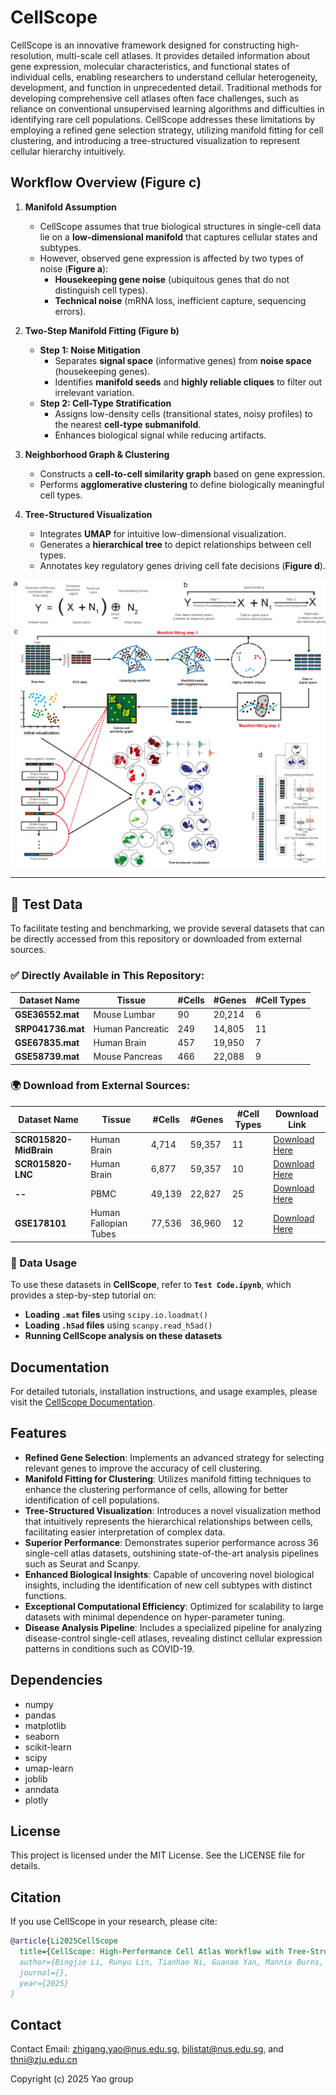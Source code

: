# CellScope

CellScope is an innovative framework designed for constructing high-resolution, multi-scale cell atlases. It provides detailed information about gene expression, molecular characteristics, and functional states of individual cells, enabling researchers to understand cellular heterogeneity, development, and function in unprecedented detail. Traditional methods for developing comprehensive cell atlases often face challenges, such as reliance on conventional unsupervised learning algorithms and difficulties in identifying rare cell populations. CellScope addresses these limitations by employing a refined gene selection strategy, utilizing manifold fitting for cell clustering, and introducing a tree-structured visualization to represent cellular hierarchy intuitively.

## Workflow Overview (**Figure c**)

1. **Manifold Assumption**
    - CellScope assumes that true biological structures in single-cell data lie on a **low-dimensional manifold** that captures cellular states and subtypes.
    - However, observed gene expression is affected by two types of noise (**Figure a**):
        - **Housekeeping gene noise** (ubiquitous genes that do not distinguish cell types).
        - **Technical noise** (mRNA loss, inefficient capture, sequencing errors).

2. **Two-Step Manifold Fitting (**Figure b**)**
    - **Step 1: Noise Mitigation**
        - Separates **signal space** (informative genes) from **noise space** (housekeeping genes).
        - Identifies **manifold seeds** and **highly reliable cliques** to filter out irrelevant variation.
    - **Step 2: Cell-Type Stratification**
        - Assigns low-density cells (transitional states, noisy profiles) to the nearest **cell-type submanifold**.
        - Enhances biological signal while reducing artifacts.

3. **Neighborhood Graph & Clustering**
    - Constructs a **cell-to-cell similarity graph** based on gene expression.
    - Performs **agglomerative clustering** to define biologically meaningful cell types.

4. **Tree-Structured Visualization**
    - Integrates **UMAP** for intuitive low-dimensional visualization.
    - Generates a **hierarchical tree** to depict relationships between cell types.
    - Annotates key regulatory genes driving cell fate decisions (**Figure d**).

<p align="center">
  <img src="/Workflow.jpg" width="800">
</p>

---

## 📂 Test Data

To facilitate testing and benchmarking, we provide several datasets that can be directly accessed from this repository or downloaded from external sources.

### ✅ Directly Available in This Repository:
| Dataset Name       | Tissue            | #Cells  | #Genes  | #Cell Types |
|-------------------|------------------|---------|---------|------------|
| **GSE36552.mat**  | Mouse Lumbar      | 90      | 20,214  | 6          |
| **SRP041736.mat** | Human Pancreatic  | 249     | 14,805  | 11         |
| **GSE67835.mat**  | Human Brain       | 457     | 19,950  | 7          |
| **GSE58739.mat**  | Mouse Pancreas    | 466     | 22,088  | 9          |

### 🌍 Download from External Sources:
| Dataset Name           | Tissue                | #Cells  | #Genes  | #Cell Types | Download Link |
|------------------------|----------------------|---------|---------|------------|---------------|
| **SCR015820-MidBrain** | Human Brain          | 4,714   | 59,357  | 11         | [Download Here](https://datasets.cellxgene.cziscience.com/5488ff72-58ed-4f0d-913c-1b6d4d8412b1.h5ad) |
| **SCR015820-LNC**      | Human Brain          | 6,877   | 59,357  | 10         | [Download Here](https://datasets.cellxgene.cziscience.com/160cef00-39e7-49a3-a882-da7eb0e215fa.h5ad) |
| **--**              | PBMC                  | 49,139  | 22,827  | 25         | [Download Here](https://datasets.cellxgene.cziscience.com/fbe23743-b3b5-4e2c-9bb2-95ee14d36783.h5ad) |
| **GSE178101**         | Human Fallopian Tubes | 77,536  | 36,960  | 12         | [Download Here](https://datasets.cellxgene.cziscience.com/26f36ff7-17b6-4285-8b35-9512dcae307b.h5ad) |

### 📖 Data Usage
To use these datasets in **CellScope**, refer to **`Test Code.ipynb`**, which provides a step-by-step tutorial on:
- **Loading `.mat` files** using `scipy.io.loadmat()`
- **Loading `.h5ad` files** using `scanpy.read_h5ad()`
- **Running CellScope analysis on these datasets**

## Documentation

For detailed tutorials, installation instructions, and usage examples, please visit the [CellScope Documentation](https://cellscope.readthedocs.io/en/latest/).


## Features
- **Refined Gene Selection**: Implements an advanced strategy for selecting relevant genes to improve the accuracy of cell clustering.
- **Manifold Fitting for Clustering**: Utilizes manifold fitting techniques to enhance the clustering performance of cells, allowing for better identification of cell populations.
- **Tree-Structured Visualization**: Introduces a novel visualization method that intuitively represents the hierarchical relationships between cells, facilitating easier interpretation of complex data.
- **Superior Performance**: Demonstrates superior performance across 36 single-cell atlas datasets, outshining state-of-the-art analysis pipelines such as Seurat and Scanpy.
- **Enhanced Biological Insights**: Capable of uncovering novel biological insights, including the identification of new cell subtypes with distinct functions.
- **Exceptional Computational Efficiency**: Optimized for scalability to large datasets with minimal dependence on hyper-parameter tuning.
- **Disease Analysis Pipeline**: Includes a specialized pipeline for analyzing disease-control single-cell atlases, revealing distinct cellular expression patterns in conditions such as COVID-19.

## Dependencies
- numpy
- pandas
- matplotlib
- seaborn
- scikit-learn
- scipy
- umap-learn
- joblib
- anndata
- plotly

## License
This project is licensed under the MIT License. See the LICENSE file for details.

## Citation

If you use CellScope in your research, please cite:

```bibtex
@article{Li2025CellScope
  title={CellScope: High-Performance Cell Atlas Workflow with Tree-Structured Representation},
  author={Bingjie Li, Runyu Lin, Tianhao Ni, Guanao Yan, Mannix Burns, Jingyi Jessica Li and Zhigang Yao},
  journal={},
  year={2025}
}
```

## Contact

Contact Email: zhigang.yao@nus.edu.sg, bjlistat@nus.edu.sg, and thni@zju.edu.cn  

Copyright (c) 2025 Yao group

